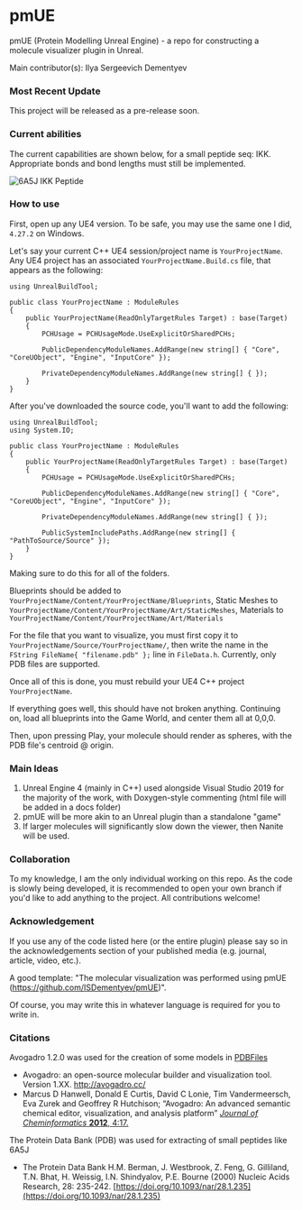 # pmUE
pmUE (Protein Modelling Unreal Engine) - a repo for constructing a molecule visualizer plugin in Unreal.

Main contributor(s): Ilya Sergeevich Dementyev

### Most Recent Update
This project will be released as a pre-release soon.

### Current abilities
The current capabilities are shown below, for a small peptide seq: IKK. Appropriate bonds and bond lengths must still be implemented.

![6A5J IKK Peptide](/Screenshots/6A5JSmallIKK.png "Spawned IKK peptide from 6A5J, smaller HUD for future edits")

### How to use
First, open up any UE4 version. To be safe, you may use the same one I did, `4.27.2` on Windows.

Let's say your current C++ UE4 session/project name is `YourProjectName`. Any UE4 project has an associated `YourProjectName.Build.cs` file, that appears as the following:
```
using UnrealBuildTool;

public class YourProjectName : ModuleRules
{
    public YourProjectName(ReadOnlyTargetRules Target) : base(Target)
    {
        PCHUsage = PCHUsageMode.UseExplicitOrSharedPCHs;
    
        PublicDependencyModuleNames.AddRange(new string[] { "Core", "CoreUObject", "Engine", "InputCore" });

        PrivateDependencyModuleNames.AddRange(new string[] { });
    }
}
```
After you've downloaded the source code, you'll want to add the following:
```
using UnrealBuildTool;
using System.IO;

public class YourProjectName : ModuleRules
{
    public YourProjectName(ReadOnlyTargetRules Target) : base(Target)
    {
        PCHUsage = PCHUsageMode.UseExplicitOrSharedPCHs;
    
        PublicDependencyModuleNames.AddRange(new string[] { "Core", "CoreUObject", "Engine", "InputCore" });

        PrivateDependencyModuleNames.AddRange(new string[] { });

        PublicSystemIncludePaths.AddRange(new string[] { "PathToSource/Source" });
    }
}
```
Making sure to do this for all of the folders. 

Blueprints should be added to `YourProjectName/Content/YourProjectName/Blueprints`, Static Meshes to `YourProjectName/Content/YourProjectName/Art/StaticMeshes`, Materials to `YourProjectName/Content/YourProjectName/Art/Materials`

For the file that you want to visualize, you must first copy it to `YourProjectName/Source/YourProjectName/`, then write the name in the `FString FileName{ "filename.pdb" };` line in `FileData.h`. Currently, only PDB files are supported.

Once all of this is done, you must rebuild your UE4 C++ project `YourProjectName`.

If everything goes well, this should have not broken anything. Continuing on, load all blueprints into the Game World, and center them all at 0,0,0.

Then, upon pressing Play, your molecule should render as spheres, with the PDB file's centroid @ origin.

### Main Ideas
1. Unreal Engine 4 (mainly in C++) used alongside Visual Studio 2019 for the majority of the work, with Doxygen-style commenting (html file will be added in a docs folder)
2. pmUE will be more akin to an Unreal plugin than a standalone "game"
3. If larger molecules will significantly slow down the viewer, then Nanite will be used.  

### Collaboration
To my knowledge, I am the only individual working on this repo. As the code is slowly being developed, it is recommended to open your own branch if you'd like to add anything to the project. All contributions welcome!

### Acknowledgement
If you use any of the code listed here (or the entire plugin) please say so in the acknowledgements section of your published media (e.g. journal, article, video, etc.).

A good template: "The molecular visualization was performed using pmUE (https://github.com/ISDementyev/pmUE)".

Of course, you may write this in whatever language is required for you to write in.

### Citations
Avogadro 1.2.0 was used for the creation of some models in [PDBFiles](https://github.com/ISDementyev/pmUE/tree/main/PDBFiles)
- Avogadro: an open-source molecular builder and visualization tool. Version 1.XX. http://avogadro.cc/
- Marcus D Hanwell, Donald E Curtis, David C Lonie, Tim Vandermeersch, Eva Zurek and Geoffrey R Hutchison; “Avogadro: An advanced semantic chemical editor, visualization, and analysis platform” [*Journal of Cheminformatics* **2012**, 4:17.](http://www.jcheminf.com/content/4/1/17)

The Protein Data Bank (PDB) was used for extracting of small peptides like 6A5J
- The Protein Data Bank H.M. Berman, J. Westbrook, Z. Feng, G. Gilliland, T.N. Bhat, H. Weissig, I.N. Shindyalov, P.E. Bourne (2000) Nucleic Acids Research, 28: 235-242. [https://doi.org/10.1093/nar/28.1.235](https://doi.org/10.1093/nar/28.1.235)
